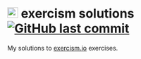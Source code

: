 # <img src="https://raw.githubusercontent.com/exercism/website-icons/master/exercism/logo-icon.svg" alt="Exercism Logo"  height="24px"> exercism solutions [![GitHub last commit](https://img.shields.io/github/last-commit/casca/exercism-solutions)](https://exercism.io/profiles/casca)
My solutions to [exercism.io](https://exercism.io/) exercises.
